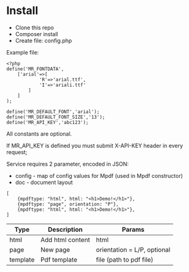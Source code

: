 

# Install


* Clone this repo
* Composer install
* Create file: config.php

Example file:
```
<?php
define('MR_FONTDATA',
	['arial'=>[
			'R'=>'arial.ttf',
			'I'=>'ariali.ttf'
		]	
	]
);

define('MR_DEFAULT_FONT','arial');
define('MR_DEFAULT_FONT_SIZE','13');
define('MR_API_KEY','abc123');
```
All constants are optional.

If MR_API_KEY is defined you must submit X-API-KEY header in every request;

Service requires 2 parameter, encoded in JSON:

- config - map of config values for Mpdf (used in Mpdf constructor)
- doc - document layout

```
[
	{mpdftype: "html", html: "<h1>Demo!</h1>"},
	{mpdftype: "page", orientation: "P"},
	{mpdftype: "html", html: "<h1>Demo!</h1>"},
]

```

| Type     | Description      | Params                      |
|----------|------------------|-----------------------------|
| html     | Add html content | html                        |
| page     | New page         | orientation = L/P, optional |
| template | Pdf template     | file (path to pdf file)     |

